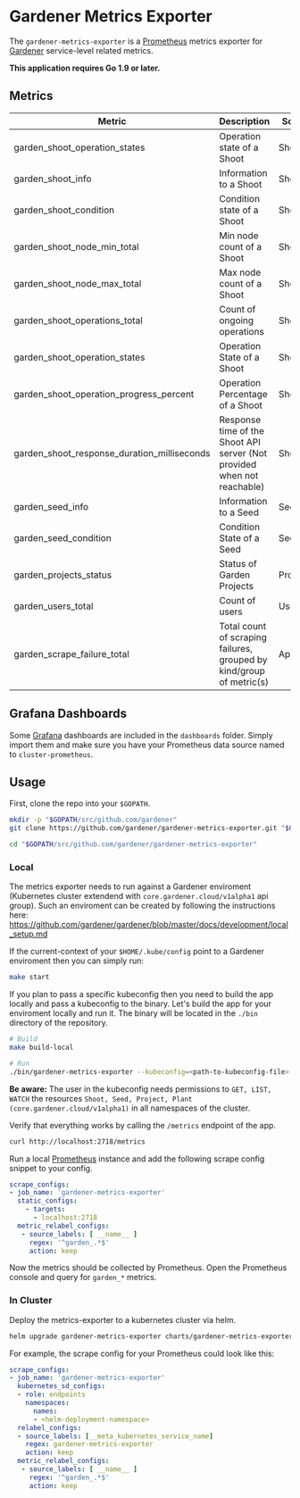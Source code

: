 # Gardener Metrics Exporter
The `gardener-metrics-exporter` is a [Prometheus](https://prometheus.io/) metrics exporter for [Gardener](https://github.com/gardener/gardener) service-level related metrics.

**This application requires Go 1.9 or later.**

## Metrics
|Metric|Description|Scope|Type|
|-----|-----------|-----|----|
|garden_shoot_operation_states|Operation state of a Shoot|Shoot|Gauge|
|garden_shoot_info|Information to a Shoot|Shoot|Gauge|
|garden_shoot_condition|Condition state of a Shoot|Shoot|Gauge|
|garden_shoot_node_min_total|Min node count of a Shoot|Shoot|Gauge|
|garden_shoot_node_max_total|Max node count of a Shoot|Shoot|Gauge|
|garden_shoot_operations_total|Count of ongoing operations|Shoot|Gauge|
|garden_shoot_operation_states|Operation State of a Shoot|Shoot|Gauge|
|garden_shoot_operation_progress_percent|Operation Percentage of a Shoot|Shoot|Gauge|
|garden_shoot_response_duration_milliseconds| Response time of the Shoot API server (Not provided when not reachable)|Shoot|Gauge|
|garden_seed_info|Information to a Seed|Seed|Gauge|
|garden_seed_condition|Condition State of a Seed|Seed|Gauge|
|garden_projects_status|Status of Garden Projects|Projects|Gauge|
|garden_users_total|Count of users|Users|Gauge|
|garden_scrape_failure_total|Total count of scraping failures, grouped by kind/group of metric(s)|App|Counter|

## Grafana Dashboards
Some [Grafana](https://grafana.com/) dashboards are included in the `dashboards` folder. Simply import them and make sure you have your Prometheus data source named to `cluster-prometheus`.

## Usage
First, clone the repo into your `$GOPATH`.
```sh
mkdir -p "$GOPATH/src/github.com/gardener"
git clone https://github.com/gardener/gardener-metrics-exporter.git "$GOPATH/src/github.com/gardener/gardener-metrics-exporter"

cd "$GOPATH/src/github.com/gardener/gardener-metrics-exporter"
```

### Local
The metrics exporter needs to run against a Gardener enviroment (Kubernetes cluster extendend with `core.gardener.cloud/v1alpha1` api group). Such an enviroment can be created by following the instructions here: https://github.com/gardener/gardener/blob/master/docs/development/local_setup.md

If the current-context of your `$HOME/.kube/config` point to a Gardener enviroment then you can simply run:
```sh
make start
```

If you plan to pass a specific kubeconfig then you need to build the app locally and pass a kubeconfig to the binary.
Let's build the app for your enviroment locally and run it. The binary will be located in the `./bin` directory of the repository.
```sh
# Build
make build-local

# Run
./bin/gardener-metrics-exporter --kubeconfig=<path-to-kubeconfig-file>
```

**Be aware:** The user in the kubeconfig needs permissions to ``GET, LIST, WATCH`` the resources ``Shoot, Seed, Project, Plant (core.gardener.cloud/v1alpha1)`` in all namespaces of the cluster.

Verify that everything works by calling the `/metrics` endpoint of the app.
```sh
curl http://localhost:2718/metrics
```
Run a local [Prometheus](https://prometheus.io/download/) instance and add the following scrape config snippet to your config.
```yaml
scrape_configs:
- job_name: 'gardener-metrics-exporter'
  static_configs:
    - targets:
      - localhost:2718
  metric_relabel_configs:
   - source_labels: [ __name__ ]
     regex: '^garden_.*$'
     action: keep
```
Now the metrics should be collected by Prometheus. Open the Prometheus console and query for ``garden_*`` metrics.

### In Cluster
Deploy the metrics-exporter to a kubernetes cluster via helm.
```sh
helm upgrade gardener-metrics-exporter charts/gardener-metrics-exporter --install --namespace=<your-namespace> --values=<path-to-your-values.yaml>
```
For example, the scrape config for your Prometheus could look like this:
```yaml
scrape_configs:
- job_name: 'gardener-metrics-exporter'
  kubernetes_sd_configs:
  - role: endpoints
    namespaces:
      names:
      - <helm-deployment-namespace>
  relabel_configs:
  - source_labels: [__meta_kubernetes_service_name]
    regex: gardener-metrics-exporter
    action: keep
  metric_relabel_configs:
   - source_labels: [ __name__ ]
     regex: '^garden_.*$'
     action: keep
```
